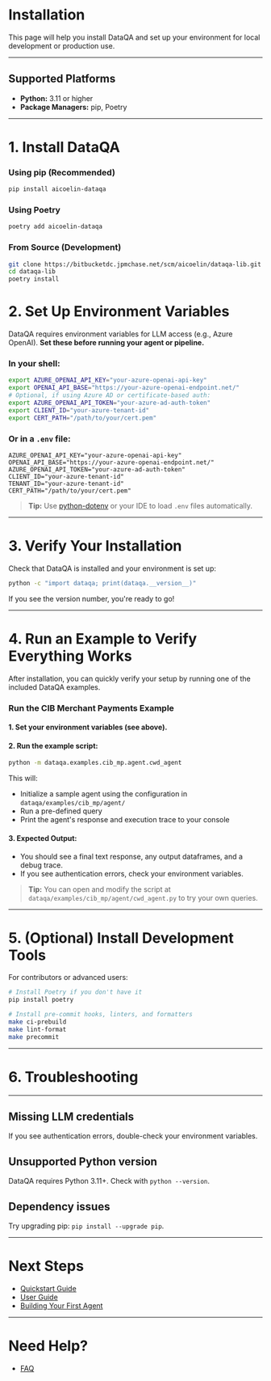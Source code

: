 # Installation

This page will help you install DataQA and set up your environment for local development or production use.

---

## Supported Platforms

- **Python:** 3.11 or higher
- **Package Managers:** pip, Poetry

---

# 1. Install DataQA

### **Using pip (Recommended)**

```bash
pip install aicoelin-dataqa
```

### **Using Poetry**

```bash
poetry add aicoelin-dataqa
```

### **From Source (Development)**

```bash
git clone https://bitbucketdc.jpmchase.net/scm/aicoelin/dataqa-lib.git
cd dataqa-lib
poetry install
```

# 2. Set Up Environment Variables

DataQA requires environment variables for LLM access (e.g., Azure OpenAI).
**Set these before running your agent or pipeline.**

### **In your shell:**

```bash
export AZURE_OPENAI_API_KEY="your-azure-openai-api-key"
export OPENAI_API_BASE="https://your-azure-openai-endpoint.net/"
# Optional, if using Azure AD or certificate-based auth:
export AZURE_OPENAI_API_TOKEN="your-azure-ad-auth-token"
export CLIENT_ID="your-azure-tenant-id"
export CERT_PATH="/path/to/your/cert.pem"
```


### **Or in a `.env` file:**

```
AZURE_OPENAI_API_KEY="your-azure-openai-api-key"
OPENAI_API_BASE="https://your-azure-openai-endpoint.net/"
AZURE_OPENAI_API_TOKEN="your-azure-ad-auth-token"
CLIENT_ID="your-azure-tenant-id"
TENANT_ID="your-azure-tenant-id"
CERT_PATH="/path/to/your/cert.pem"
```

> **Tip:** Use [python-dotenv](https://pypi.org/project/python-dotenv/) or your IDE to load `.env` files automatically.

---

# 3. Verify Your Installation

Check that DataQA is installed and your environment is set up:

```bash
python -c "import dataqa; print(dataqa.__version__)"
```

If you see the version number, you're ready to go!

---

# 4. Run an Example to Verify Everything Works

After installation, you can quickly verify your setup by running one of the included DataQA examples.

### **Run the CIB Merchant Payments Example**

#### **1. Set your environment variables** (see above).

#### **2. Run the example script:**

```bash
python -m dataqa.examples.cib_mp.agent.cwd_agent
```

This will:
- Initialize a sample agent using the configuration in `dataqa/examples/cib_mp/agent/`
- Run a pre-defined query
- Print the agent's response and execution trace to your console

#### **3. Expected Output:**
- You should see a final text response, any output dataframes, and a debug trace.
- If you see authentication errors, check your environment variables.

> **Tip:** You can open and modify the script at `dataqa/examples/cib_mp/agent/cwd_agent.py` to try your own queries.

---

# 5. (Optional) Install Development Tools

For contributors or advanced users:

```bash
# Install Poetry if you don't have it
pip install poetry

# Install pre-commit hooks, linters, and formatters
make ci-prebuild
make lint-format
make precommit
```

---

# 6. Troubleshooting

---

## **Missing LLM credentials**
If you see authentication errors, double-check your environment variables.

## **Unsupported Python version**
DataQA requires Python 3.11+. Check with `python --version`.

## **Dependency issues**
Try upgrading pip: `pip install --upgrade pip`.

---

# Next Steps

- [Quickstart Guide](quickstart.md)
- [User Guide](guide/introduction.md)
- [Building Your First Agent](guide/building_your_first_agent.md)

---

# Need Help?

- [FAQ](guide/faq.md)
